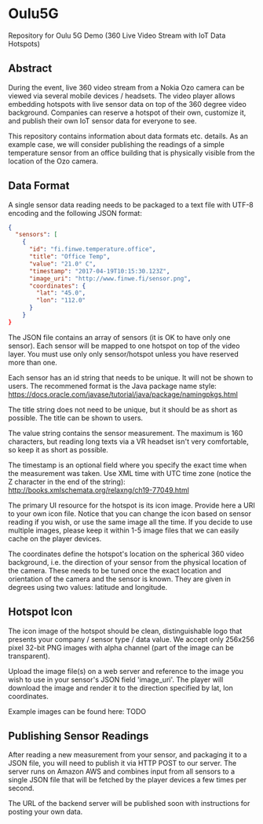 # Oulu5G

Repository for Oulu 5G Demo (360 Live Video Stream with IoT Data Hotspots)

Abstract
--------

During the event, live 360 video stream from a Nokia Ozo camera can be viewed via several mobile devices / headsets. The video player allows embedding hotspots with live sensor data on top of the 360 degree video background. Companies can reserve a hotspot of their own, customize it, and publish their own IoT sensor data for everyone to see.

This repository contains information about data formats etc. details. As an example case, we will consider publishing the readings of a simple temperature sensor from an office building that is physically visible from the location of the Ozo camera.

Data Format
-----------

A single sensor data reading needs to be packaged to a text file with UTF-8 encoding and the following JSON format:

```json
{
  "sensors": [
    {
      "id": "fi.finwe.temperature.office",
      "title": "Office Temp",
      "value": "21.0° C",
      "timestamp": "2017-04-19T10:15:30.123Z",
      "image_uri": "http://www.finwe.fi/sensor.png",
      "coordinates": {
        "lat": "45.0",
        "lon": "112.0"
      }
    }
}
```

The JSON file contains an array of sensors (it is OK to have only one sensor). Each sensor will be mapped to one hotspot on top of the video layer. You must use only only sensor/hotspot unless you have reserved more than one.

Each sensor has an id string that needs to be unique. It will not be shown to users. The recommened format is the Java package name style:
https://docs.oracle.com/javase/tutorial/java/package/namingpkgs.html

The title string does not need to be unique, but it should be as short as possible. The title can be shown to users.

The value string contains the sensor measurement. The maximum is 160 characters, but reading long texts via a VR headset isn't very comfortable, so keep it as short as possible.

The timestamp is an optional field where you specify the exact time when the measurement was taken. Use XML time with UTC time zone (notice the Z character in the end of the string):
http://books.xmlschemata.org/relaxng/ch19-77049.html

The primary UI resource for the hotspot is its icon image. Provide here a URI to your own icon file. Notice that you can change the icon based on sensor reading if you wish, or use the same image all the time. If you decide to use multiple images, please keep it within 1-5 image files that we can easily cache on the player devices.

The coordinates define the hotspot's location on the spherical 360 video background, i.e. the direction of your sensor from the physical location of the camera. These needs to be tuned once the exact location and orientation of the camera and the sensor is known. They are given in degrees using two values: latitude and longitude.

Hotspot Icon
------------

The icon image of the hotspot should be clean, distinguishable logo that presents your company / sensor type / data value. We accept only 256x256 pixel 32-bit PNG images with alpha channel (part of the image can be transparent).

Upload the image file(s) on a web server and reference to the image you wish to use in your sensor's JSON field 'image_uri'. The player will download the image and render it to the direction specified by lat, lon coordinates.

Example images can be found here:
TODO

Publishing Sensor Readings
--------------------------

After reading a new measurement from your sensor, and packaging it to a JSON file, you will need to publish it via HTTP POST to our server. The server runs on Amazon AWS and combines input from all sensors to a single JSON file that will be fetched by the player devices a few times per second.

The URL of the backend server will be published soon with instructions for posting your own data.
